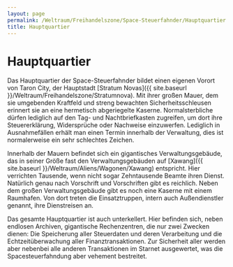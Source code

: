 ```yaml
---
layout: page
permalink: /Weltraum/Freihandelszone/Space-Steuerfahnder/Hauptquartier
title: Hauptquartier
---
```


# Hauptquartier


Das Hauptquartier der Space-Steuerfahnder bildet einen eigenen Vorort von Taron City, der Hauptstadt [Stratum Novas]({{ site.baseurl }}/Weltraum/Freihandelszone/Stratumnova). Mit ihrer großen Mauer, dem sie umgebenden Kraftfeld und streng bewachten Sicherheitsschleusen erinnert sie an eine hermetisch abgeriegelte Kaserne. Normalsterbliche dürfen lediglich auf den Tag- und Nachtbriefkasten zugreifen, um dort ihre Steuererklärung, Widersprüche oder Nachweise einzuwerfen. Lediglich in Ausnahmefällen erhält man einen Termin innerhalb der Verwaltung, dies ist normalerweise ein sehr schlechtes Zeichen.

Innerhalb der Mauern befindet sich ein gigantisches Verwaltungsgebäude, das in seiner Größe fast den Verwaltungsgebäuden auf [Xawang]({{ site.baseurl }}/Weltraum/Aliens/Wagonen/Xawang) entspricht. Hier verrichten Tausende, wenn nicht sogar Zehntausende Beamte ihren Dienst. Natürlich genau nach Vorschrift und Vorschriften gibt es reichlich. Neben dem großen Verwaltungsgebäude gibt es noch eine Kaserne mit einem Raumhafen. Von dort treten die Einsatztruppen, intern auch Außendienstler genannt, ihre Dienstreisen an.

Das gesamte Hauptquartier ist auch unterkellert. Hier befinden sich, neben endlosen Archiven, gigantische Rechenzentren, die nur zwei Zwecken dienen: Die Speicherung aller Steuerdaten und deren Verarbeitung und die Echtzeitüberwachung aller Finanztransaktionen. Zur Sicherheit aller werden aber nebenbei alle anderen Transaktionen im Starnet ausgewertet, was die Spacesteuerfahndung aber vehement bestreitet.


